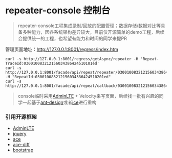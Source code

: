 # repeater-console 控制台

> repeater-console工程集成录制/回放的配置管理；数据存储/数据对比等具备多种能力，因各系统架构差异较大，目前仅开源简单的demo工程，后续会提供统一的工程，也希望有能力和时间的同学来提PR

管理页面地址：http://127.0.0.1:8001/regress/index.htm

```shell
curl -s http://127.0.0.1:8001/regress/getAsync/repeater -H 'Repeat-TraceId:030010083212156034386424510101ed'
curl -s http://127.0.0.1:8001/facade/api/repeat/repeater/030010083212156034386424510101ed -H "RepeatId:030010083212156034386424510201ed"
curl -s http://127.0.0.1:8001/facade/api/repeat/callback/030010083212156034386424510201ed
```


> console临时采用[AdminLTE](https://github.com/ColorlibHQ/AdminLTE) + Velocity来写页面，后续找一批有兴趣的同学一起基于[ant-design](https://github.com/ant-design/ant-design)或者[ice](https://github.com/alibaba/ice)进行重构


### 引用开源框架

- [AdminLTE](https://github.com/ColorlibHQ/AdminLTE)
- [jquery](https://github.com/jquery/jquery)
- [ace](https://github.com/ajaxorg/ace/)
- [ace-diff](https://github.com/ace-diff/ace-diff)
- [bootstrap](https://github.com/twbs/bootstrap)
